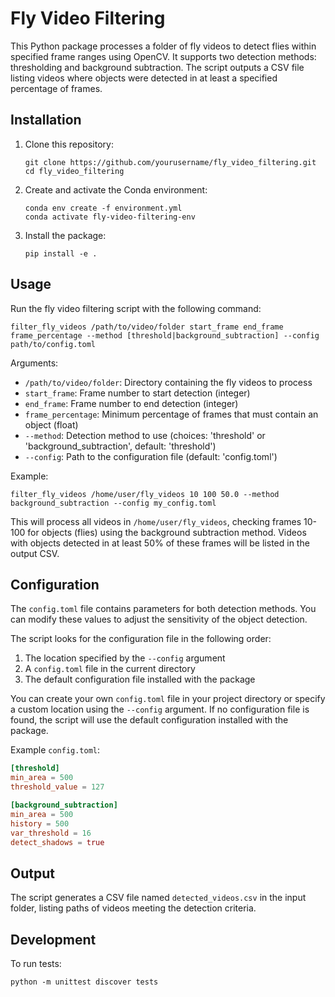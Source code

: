 # Fly Video Filtering

This Python package processes a folder of fly videos to detect flies within specified frame ranges using OpenCV. It supports two detection methods: thresholding and background subtraction. The script outputs a CSV file listing videos where objects were detected in at least a specified percentage of frames.

## Installation

1. Clone this repository:
   ```
   git clone https://github.com/yourusername/fly_video_filtering.git
   cd fly_video_filtering
   ```

2. Create and activate the Conda environment:
   ```
   conda env create -f environment.yml
   conda activate fly-video-filtering-env
   ```

3. Install the package:
   ```
   pip install -e .
   ```

## Usage

Run the fly video filtering script with the following command:

```
filter_fly_videos /path/to/video/folder start_frame end_frame frame_percentage --method [threshold|background_subtraction] --config path/to/config.toml
```

Arguments:
- `/path/to/video/folder`: Directory containing the fly videos to process
- `start_frame`: Frame number to start detection (integer)
- `end_frame`: Frame number to end detection (integer)
- `frame_percentage`: Minimum percentage of frames that must contain an object (float)
- `--method`: Detection method to use (choices: 'threshold' or 'background_subtraction', default: 'threshold')
- `--config`: Path to the configuration file (default: 'config.toml')

Example:
```
filter_fly_videos /home/user/fly_videos 10 100 50.0 --method background_subtraction --config my_config.toml
```

This will process all videos in `/home/user/fly_videos`, checking frames 10-100 for objects (flies) using the background subtraction method. Videos with objects detected in at least 50% of these frames will be listed in the output CSV.

## Configuration

The `config.toml` file contains parameters for both detection methods. You can modify these values to adjust the sensitivity of the object detection.

The script looks for the configuration file in the following order:
1. The location specified by the `--config` argument
2. A `config.toml` file in the current directory
3. The default configuration file installed with the package

You can create your own `config.toml` file in your project directory or specify a custom location using the `--config` argument. If no configuration file is found, the script will use the default configuration installed with the package.

Example `config.toml`:

```toml
[threshold]
min_area = 500
threshold_value = 127

[background_subtraction]
min_area = 500
history = 500
var_threshold = 16
detect_shadows = true
```

## Output

The script generates a CSV file named `detected_videos.csv` in the input folder, listing paths of videos meeting the detection criteria.

## Development

To run tests:
```
python -m unittest discover tests
```